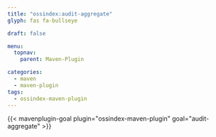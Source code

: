 ```yaml
---
title: "ossindex:audit-aggregate"
glyph: fas fa-bullseye

draft: false

menu:
  topnav:
    parent: Maven-Plugin

categories:
  - maven
  - maven-plugin
tags:
  - ossindex-maven-plugin
---
```


{{< mavenplugin-goal plugin="ossindex-maven-plugin" goal="audit-aggregate" >}}